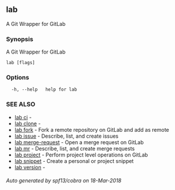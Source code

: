 ## lab

A Git Wrapper for GitLab

### Synopsis

A Git Wrapper for GitLab

```
lab [flags]
```

### Options

```
  -h, --help   help for lab
```

### SEE ALSO

* [lab ci](lab_ci.md)	 - 
* [lab clone](lab_clone.md)	 - 
* [lab fork](lab_fork.md)	 - Fork a remote repository on GitLab and add as remote
* [lab issue](lab_issue.md)	 - Describe, list, and create issues
* [lab merge-request](lab_merge-request.md)	 - Open a merge request on GitLab
* [lab mr](lab_mr.md)	 - Describe, list, and create merge requests
* [lab project](lab_project.md)	 - Perform project level operations on GitLab
* [lab snippet](lab_snippet.md)	 - Create a personal or project snippet
* [lab version](lab_version.md)	 - 

###### Auto generated by spf13/cobra on 18-Mar-2018
